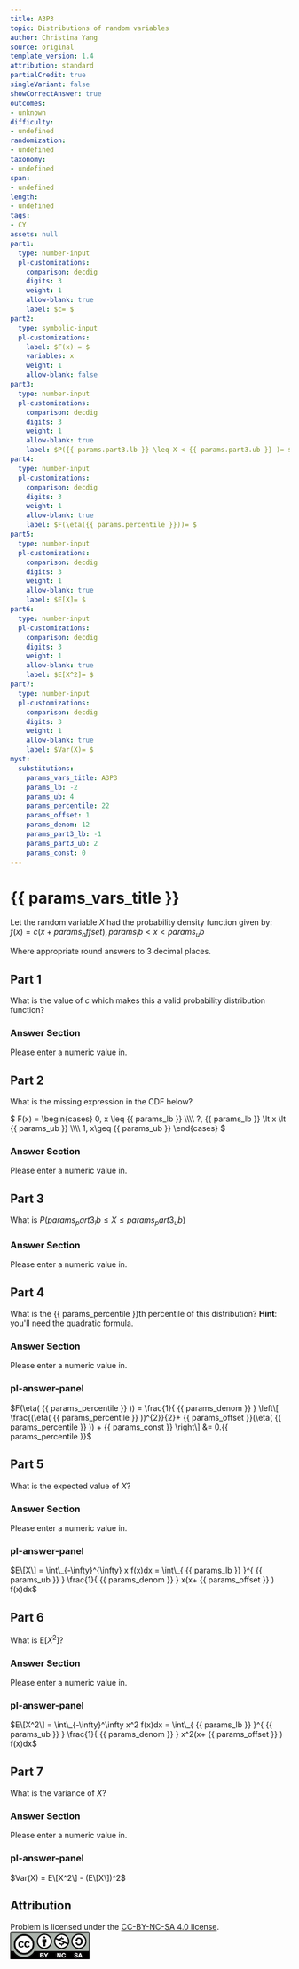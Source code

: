 ```yaml
---
title: A3P3
topic: Distributions of random variables
author: Christina Yang
source: original
template_version: 1.4
attribution: standard
partialCredit: true
singleVariant: false
showCorrectAnswer: true
outcomes:
- unknown
difficulty:
- undefined
randomization:
- undefined
taxonomy:
- undefined
span:
- undefined
length:
- undefined
tags:
- CY
assets: null
part1:
  type: number-input
  pl-customizations:
    comparison: decdig
    digits: 3
    weight: 1
    allow-blank: true
    label: $c= $
part2:
  type: symbolic-input
  pl-customizations:
    label: $F(x) = $
    variables: x
    weight: 1
    allow-blank: false
part3:
  type: number-input
  pl-customizations:
    comparison: decdig
    digits: 3
    weight: 1
    allow-blank: true
    label: $P({{ params.part3.lb }} \leq X < {{ params.part3.ub }} )= $
part4:
  type: number-input
  pl-customizations:
    comparison: decdig
    digits: 3
    weight: 1
    allow-blank: true
    label: $F(\eta({{ params.percentile }}))= $
part5:
  type: number-input
  pl-customizations:
    comparison: decdig
    digits: 3
    weight: 1
    allow-blank: true
    label: $E[X]= $
part6:
  type: number-input
  pl-customizations:
    comparison: decdig
    digits: 3
    weight: 1
    allow-blank: true
    label: $E[X^2]= $
part7:
  type: number-input
  pl-customizations:
    comparison: decdig
    digits: 3
    weight: 1
    allow-blank: true
    label: $Var(X)= $
myst:
  substitutions:
    params_vars_title: A3P3
    params_lb: -2
    params_ub: 4
    params_percentile: 22
    params_offset: 1
    params_denom: 12
    params_part3_lb: -1
    params_part3_ub: 2
    params_const: 0
---
```

# {{ params_vars_title }}
Let the random variable $X$ had the probability density function given by:
$f(x) = c(x+{{ params_offset }}), {{ params_lb }} \lt x \lt {{ params_ub }}$

Where appropriate round answers to 3 decimal places.

## Part 1

What is the value of $c$ which makes this a valid probability distribution function?

### Answer Section

Please enter a numeric value in.

## Part 2

What is the missing expression in the CDF below?

$ F(x) =
\begin{cases}
0,          x \leq {{ params_lb }}  \\\\\\\\
?,          {{ params_lb }} \lt x \lt {{ params_ub }} \\\\\\\\
1,         x\geq {{ params_ub }}
\end{cases}
$

<!-- $F(x) = \int_{-2}^x \frac{1}{18}(t+2) dt$
$=  \frac{1}{18} [ \frac{t^2}{2}+2t]_{-2}^x$
$=  \frac{1}{18} [ \frac{x^2}{2}+2x -\left(\frac{(-2)^2}{2}+2(-2)\right) ]$
$=  \frac{1}{18} [ \frac{x^2}{2}+2x -\left(2-4\right) ]$
$=  \frac{1}{18} [ \frac{x^2}{2}+2x + 2 ]$ -->

### Answer Section

Please enter a numeric value in.

## Part 3

What is $P({{ params_part3_lb }} \leq X \leq {{ params_part3_ub }})$

### Answer Section

Please enter a numeric value in.

## Part 4

What is the {{ params_percentile }}th percentile of this distribution? **Hint**: you'll need the quadratic formula.

### Answer Section

Please enter a numeric value in.

### pl-answer-panel

$F(\eta( {{ params_percentile }} )) = \frac{1}{ {{ params_denom }} } \left\[ \frac{(\eta( {{ params_percentile }} ))^{2}}{2}+ {{ params_offset }}(\eta( {{ params_percentile }} )) +  {{ params_const }} \right\] &= 0.{{ params_percentile }}$

## Part 5

What is the expected value of $X$?

### Answer Section

Please enter a numeric value in.

### pl-answer-panel

$E\[X\] = \int\_{-\infty}^{\infty} x f(x)dx = \int\_{ {{ params_lb }} }^{ {{ params_ub }} } \frac{1}{ {{ params_denom }} } x(x+ {{ params_offset }} ) f(x)dx$

## Part 6

What is E\[$X^2$\]?

### Answer Section

Please enter a numeric value in.

### pl-answer-panel

$E\[X^2\] = \int\_{-\infty}^\infty x^2 f(x)dx = \int\_{ {{ params_lb }} }^{ {{ params_ub }} } \frac{1}{ {{ params_denom }} } x^2(x+ {{ params_offset }} ) f(x)dx$

## Part 7

What is the variance of $X$?

### Answer Section

Please enter a numeric value in.

### pl-answer-panel

$Var(X) = E\[X^2\] - (E\[X\])^2$

## Attribution

Problem is licensed under the [CC-BY-NC-SA 4.0 license](https://creativecommons.org/licenses/by-nc-sa/4.0/).<br> ![The Creative Commons 4.0 license requiring attribution-BY, non-commercial-NC, and share-alike-SA license.](https://raw.githubusercontent.com/firasm/bits/master/by-nc-sa.png)